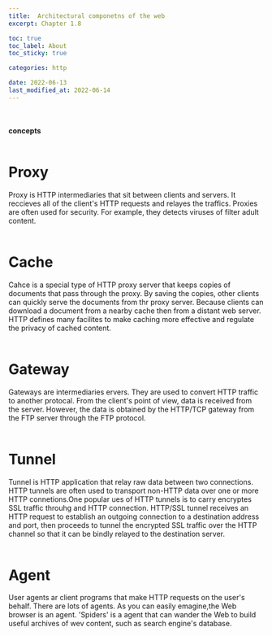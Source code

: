 ```yaml
---
title:  Architectural componetns of the web
excerpt: Chapter 1.8

toc: true
toc_label: About
toc_sticky: true

categories: http

date: 2022-06-13
last_modified_at: 2022-06-14
---
```

<br><br>
**concepts**
<br><br>
# Proxy
Proxy is HTTP intermediaries that sit between clients and servers. It reccieves all of the client's HTTP requests and  relayes the traffics. Proxies are often used for security. For example, they detects viruses of filter adult content.<br><br>
# Cache
Cahce is a special type of HTTP proxy server that keeps copies of documents that pass through the proxy. By saving the copies, other clients can quickly serve the documents from thr proxy server. Because clients can download a document from a nearby cache then from a distant web server. HTTP defines many facilites to make caching more effective and regulate the privacy of cached content.<br><br>
# Gateway
Gateways are intermediaries ervers. They are used to convert HTTP traffic to another protocal. From the client's point of view, data is received from the server. However, the data is obtained by the HTTP/TCP gateway from the FTP server through the FTP protocol.<br><br>
# Tunnel
Tunnel is HTTP application that relay raw data between two connections. HTTP tunnels are often used to transport non-HTTP data over one or more HTTP connetions.One popular ues of HTTP tunnels is to carry encryptes SSL traffic throuhg and HTTP connection. HTTP/SSL tunnel receives an HTTP request to establish an outgoing connection to a destination address and port, then proceeds to tunnel the encrypted SSL traffic over the HTTP channel so that it can be bindly relayed to the destination server.<br><br>
# Agent
User agents ar client programs that make HTTP requests on the user's behalf. There are lots of agents. As you can easily emagine,the Web browser is an agent. 'Spiders' is a agent that can wander the Web to build useful archives of wev content, such as search engine's database.
